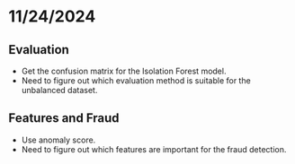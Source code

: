 # 11/24/2024

## Evaluation
 - Get the confusion matrix for the Isolation Forest model.
 - Need to figure out which evaluation method is suitable for the unbalanced dataset.

## Features and Fraud
 - Use anomaly score.
 - Need to figure out which features are important for the fraud detection.